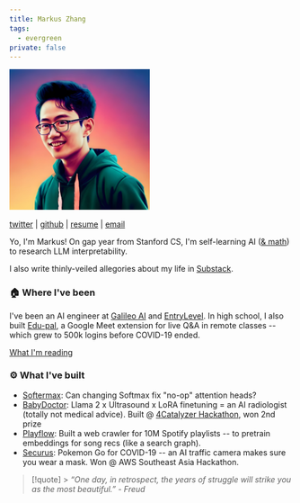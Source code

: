 ```yaml
---
title: Markus Zhang
tags:
  - evergreen
private: false
---
```


<img src="./pfp.jpg" width="250" height="250"/>

[twitter](https://x.com/photon_mz) | [github](https://github.com/photomz) | [resume](https://drive.google.com/file/d/1l382vhcYYeJLTqFLtrFpgCJtyQ7puV3b/view?usp=sharing) | [email](mailto:markuszhang8@gmail.com)

Yo, I'm Markus! On gap year from Stanford CS, I'm self-learning AI ([& math](https://x.com/photon_mz/status/1717154442024509589?s=20)) to research LLM interpretability.

I also write thinly-veiled allegories about my life in [Substack](https://photonmz.substack.com/).

### 🏠 Where I've been

I've been an AI engineer at [Galileo AI](https://twitter.com/arnaudai/status/1623359864100601861) and [EntryLevel](https://entrylevel.net/). In high school, I also built [Edu-pal](https://chrome.google.com/webstore/detail/edu-pal-learning-feedback/geopbiaefoieahodpfbclhoabkikbnkn), a Google Meet extension for live Q&A in remote classes -- which grew to 500k logins before COVID-19 ended.

[What I'm reading](./reading)
### ⚙️ What I've built

- [Softermax](./softermax): Can changing Softmax fix "no-op" attention heads?
- [BabyDoctor](https://github.com/photomz/BabyDoctor): Llama 2 x Ultrasound x LoRA finetuning = an AI radiologist (totally not medical advice). Built @ [4Catalyzer Hackathon](https://x.com/photon_mz/status/1687352039007977472?s=20), won 2nd prize
- [Playflow](https://playfloow.netlify.app/): Built a web crawler for 10M Spotify playlists -- to pretrain embeddings for song recs (like a search graph).
- [Securus](https://github.com/photomz/securus): Pokemon Go for COVID-19 -- an AI traffic camera makes sure you wear a mask. Won @ AWS Southeast Asia Hackathon.

> [!quote] > _“One day, in retrospect, the years of struggle will strike you as the most beautiful.” - Freud_
